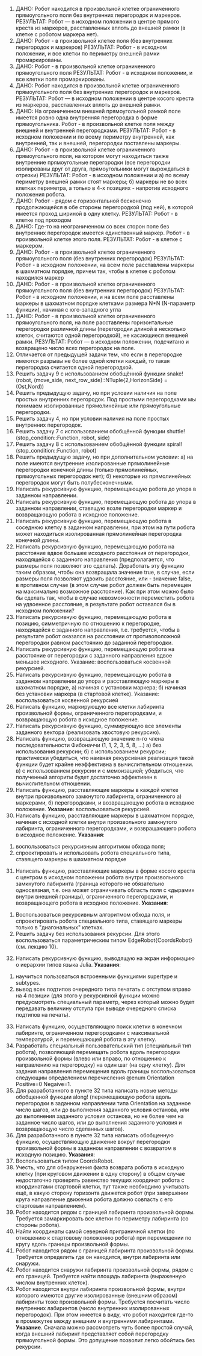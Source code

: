 1. ДАНО: Робот находится в произвольной клетке ограниченного
прямоугольного поля без внутренних перегородок и маркеров.
РЕЗУЛЬТАТ: Робот — в исходном положении в центре прямого креста из
маркеров, расставленных вплоть до внешней рамки (в клетке с роботом маркера нет).
2. ДАНО: Робот - в произвольной клетке поля (без внутренних перегородок
и маркеров)
РЕЗУЛЬТАТ: Робот - в исходном положении, и все клетки по периметру
внешней рамки промаркированы.
3. ДАНО: Робот - в произвольной клетке ограниченного прямоугольного
поля
РЕЗУЛЬТАТ: Робот - в исходном положении, и все клетки поля
промаркированы.
4. ДАНО: Робот находится в произвольной клетке ограниченного
прямоугольного поля без внутренних перегородок и маркеров.
РЕЗУЛЬТАТ: Робот — в исходном положении в центре косого креста из
маркеров, расставленных вплоть до внешней рамки.
5. ДАНО: На ограниченном внешней прямоугольной рамкой поле имеется
ровно одна внутренняя перегородка в форме прямоугольника. Робот - в
произвольной клетке поля между внешней и внутренней перегородками.
РЕЗУЛЬТАТ: Робот - в исходном положении и по всему периметру
внутренней, как внутренней, так и внешней, перегородки поставлены маркеры.
6. ДАНО: Робот - в произвольной клетке ограниченного прямоугольного
поля, на котором могут находиться также внутренние прямоугольные
перегородки (все перегородки изолированы друг от друга, прямоугольники
могут вырождаться в отрезки)
РЕЗУЛЬТАТ: Робот - в исходном положении и
a) по всему периметру внешней рамки стоят маркеры;
б) маркеры не во всех клетках периметра, а только в 4-х позициях -
напротив исходного положения робота.
7. ДАНО: Робот - рядом с горизонтальной бесконечно продолжающейся в
обе стороны перегородкой (под ней), в которой имеется проход шириной в одну
клетку.
РЕЗУЛЬТАТ: Робот - в клетке под проходом
8. ДАНО: Где-то на неограниченном со всех сторон поле без внутренних
перегородок имеется единственный маркер. Робот - в произвольной клетке этого
поля.
РЕЗУЛЬТАТ: Робот - в клетке с маркером.
9. ДАНО: Робот - в произвольной клетке ограниченного прямоугольного
поля (без внутренних перегородок)
РЕЗУЛЬТАТ: Робот - в исходном положении, на всем поле расставлены
маркеры в шахматном порядке, причем так, чтобы в клетке с роботом находился
маркер
10. ДАНО: Робот - в произвольной клетке ограниченного прямоугольного
поля (без внутренних перегородок)
РЕЗУЛЬТАТ: Робот - в исходном положении, и на всем поле расставлены
маркеры в шахматном порядке клетками размера N*N (N-параметр функции),
начиная с юго-западного угла
11. ДАНО: Робот - в произвольной клетке ограниченного прямоугольного
поля, на поле расставлены горизонтальные перегородки различной длины
(перегородки длиной в несколько клеток, считаются одной перегородкой), не
касающиеся внешней рамки.
РЕЗУЛЬТАТ: Робот — в исходном положении, подсчитано и возвращено
число всех перегородок на поле.
12. Отличается от предыдущей задачи тем, что если в перегородке имеются
разрывы не более одной клетки каждый, то такая перегородка считается одной
перегородкой.
13. Решить задачу 9 с использованием обобщённой функции
snake!(robot,
(move_side, next_row_side)::NTuple{2,HorizonSide} =
(Ost,Nord))
14. Решить предыдущую задачу, но при условии наличия на поле простых
внутренних перегородок.
Под простыми перегородками мы понимаем изолированные
прямолинейные или прямоугольные перегородки.
15. Решить задачу 4, но при условии наличия на поле простых внутренних
перегородок.
16. Решить задачу 7 с использованием обобщённой функции
shuttle!(stop_condition::Function, robot, side)
17. Решить задачу 8 с использованием обобщённой функции
spiral!(stop_condition::Function, robot)
18. Решить предыдущую задачу, но при дополнительном условии:
а) на поле имеются внутренние изолированные прямолинейные
перегородки конечной длины (только прямолинейных, прямоугольных
перегородок нет);
б) некоторые из прямолинейных перегородок могут быть
полубесконечными.
19. Написать рекурсивную функцию, перемещающую робота до упора в
заданном направлении.
20. Написать рекурсивную функцию, перемещающую робота до упора в
заданном направлении, ставящую возле перегородки маркер и возвращающую
робота в исходное положение.
21. Написать рекурсивную функцию, перемещающую робота в соседнюю
клетку в заданном направлении, при этом на пути робота может находиться
изолированная прямолинейная перегородка конечной длины.
22. Написать рекурсивную функцию, перемещающую робота на расстояние
вдвое большее исходного расстояния от перегородки, находящейся с заданного
направления (предполагается, что размеры поля позволяют это сделать).
Доработать эту функцию таким образом, чтобы она возвращала значение
true, в случае, если размеры поля позволяют удвоить расстояние, или - значение
false, в противном случае (в этом случае робот должен быть перемещен на
максимально возможное расстояние).
Как при этом можно было бы сделать так, чтобы в случае невозможности
переместить робота на удвоенное расстояние, в результате робот оставался бы в
исходном положении?
23. Написать рекурсивную функцию, перемещающую робота в позицию,
симметричную по отношению к перегородке, находящейся с заданного
направления, т.е. требуется, чтобы в результате робот оказался на расстоянии от
противоположной перегородки равном расстоянию до заданной перегородки.
24. Написать рекурсивную функцию, перемещающую робота на расстояние
от перегородки с заданного направления вдвое меньшее исходного.
Указание: воспользоваться косвенной рекурсией.
25. Написать рекурсивную функцию, перемещающую робота в заданном
направлении до упора и расставляющую маркеры в шахматном порядке,
a) начиная с установки маркера;
б) начиная без установки маркера (в стартовой клетке).
Указание: воспользоваться косвенной рекурсией
26. Написать функцию, маркирующую все клетки лабиринта произвольной
формы, ограниченного перегородками, и возвращающую робота в исходное
положение.
27. Написать рекурсивную функцию, суммирующую все элементы
заданного вектора (реализовать хвостовую рекурсию).
28. Написать функцию, возвращающую значение n-го члена
последовательности Фибоначчи (1, 1, 2, 3, 5, 8, ...)
а) без использования рекурсии;
б) с использованием рекурсии;
практически убедиться, что наивная рекурсивная реализация такой функции
будет крайне неэффективна в вычислительном отношении.
в) с использованием рекурсии и с мемоизацией;
убедиться, что полученный алгоритм будет достаточно эффективен в
вычислительном отношении.
29. Написать функцию, расставляющие маркеры в каждой клетке внутри
произвольного замкнутого лабиринта, ограниченного
а) маркерами,
б) перегородками,
и возвращающую робота в исходное положение.
**Указание**: воспользоваться рекурсией.
30. Написать функцию, расставляющие маркеры в шахматном порядке,
начиная с исходной клетки внутри произвольного замкнутого лабиринта,
ограниченного перегородками, и возвращающего робота в исходное положение.
**Указания**:
1) воспользоваться рекурсивным алгоритмом обхода поля;
2) спроектировать и использовать робота специального типа, ставящего
маркеры в шахматном порядке
31. Написать функцию, расставляющие маркеры в форме косого креста с
центром в исходном положении робота внутри произвольного замкнутого
лабиринта (граница которого не обязательно односвязная, т.е. она может
ограничивать область поля с «дырами» внутри внешней границы),
ограниченного перегородками, и возвращающего робота в исходное положение.
**Указания**:
1) Воспользоваться рекурсивным алгоритмом обхода поля, и спроектировать
робота специального типа, ставящего маркеры только в "диагональных"
клетках.
2) Решить задачу без использования рекурсии. Для этого воспользоваться
параметрическим типом EdgeRobot{CoordsRobot} (см. лекцию 10).
32. Написать рекурсивную функцию, выводящую на экран информацию о
иерархии типов языка Julia.
**Указания**:
1) научиться пользоваться встроенными функциями supertype и
subtypes.
2) вывод всех подтипов очередного типа печатать с отступом вправо на 4
позиции (для этого у рекурсивной функции можно предусмотреть специальный
параметр, через который можно будет передавать величину отступа при выводе
очередного списка подтипов на печать).
33. Написать функцию, осуществляющую поиск клетки в конечном
лабиринте, ограниченном перегородками с максимальной температурой, и
перемещающей робота в эту клетку.
34. Разработать специальный пользовательский тип (специальный тип
робота), позволяющий перемещать робота вдоль перегородки произвольной
формы (влево или вправо, по отношению к направлению на перегородку) на один
шаг (на одну клетку). Для задания направления перемещения вдоль границы
воспользоваться следующим определением перечисления
@enum Оrientation Positive=0 Negaive=1.
35. Для разработанного в пункте 32 типа написать новые методы
обобщенной функции along! (перемещающую робота вдоль перегородки в
заданном направлении типа Оrientation на заданное число шагов, или до
выполнения заданного условия останова, или до выполнения заданного условия
останова, но не более чем на заданное число шагов, или до выполнения заданного
условия и возвращающую число сделанных шагов).
36. Для разработанного в пункте 32 типа написать обобщенную функцию,
осуществляющую движение вокруг перегородки произвольной формы в
заданном направлении с возвратом в исходную позицию.
**Указания**:
1. Воспользоваться типом CoordsRobot.
2. Учесть, что для обнаружения факта возврата робота в исходную
клетку (при круговом движении в одну сторону) в общем случае недостаточно
проверять равенство текущих координат робота с координатами стартовой
клетки, тут также необходимо учитывать ещё, в какую сторону горизонта
движется робот (при завершении круга направление движения робота должно
совпасть с его стартовым направлением).
37. Робот находится рядом с границей лабиринта произвольной формы.
Требуется замаркировать все клетки по периметру лабиринта (со стороны
робота).
38. Найти координаты самой северной приграничной клетки (по отношению
к стартовому положению робота) при перемещении по кругу вдоль границы
произвольной формы.
39. Робот находится рядом с границей лабиринта произвольной формы.
Требуется определить где он находится, внутри лабиринта или снаружи.
40. Робот находится снаружи лабиринта произвольной формы, рядом с его
границей. Требуется найти площадь лабиринта (выраженную числом
внутренних клеток).
41. Робот находится внутри лабиринта произвольной формы, внутри
которого имеются другие изолированные (внешним образом) лабиринты тоже
произвольной формы. Требуется посчитать число внутренних лабиринтов (число
внутренних изолированных перегородок). При этом имеется в виду, что робот
находится где-то в промежутке между внешним и внутренними лабиринтами.
**Указание**. Сначала можно рассмотреть чуть более простой случай, когда
внешний лабиринт представляет собой перегородку прямоугольной формы. Это
допущение позволит легко обойтись без рекурсии.
